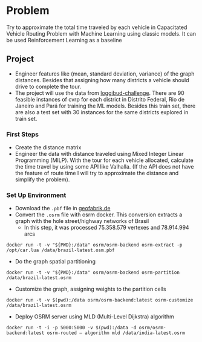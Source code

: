 # Problem
Try to approximate the total time traveled by each vehicle in Capacitated Vehicle Routing Problem with Machine Learning using classic models. It can be used Reinforcement Learning as a baseline 

## Project
- Engineer features like (mean, standard deviation, variance) of the graph distances. Besides that assigning how many districts a vehicle should drive to complete the tour.
- The project will use the data from [loggibud-challenge](https://github.com/loggi/loggibud). There are 90 feasible instances of cvrp for each district in Distrito Federal, Rio de Janeiro and Pará for training the ML models. Besides this train set, there are also a test set with 30 instances for the same districts explored in train set.

### First Steps
- Create the distance matrix
- Engineer the data with distance traveled using Mixed Integer Linear Programming (MILP). With the tour for each vehicle allocated, calculate the time travel by using some API like Valhalla. (If the API does not have the feature of route time I will try to approximate the distance and simplify the problem).

### Set Up Environment

- Download the `.pbf` file in [geofabrik.de](geofabrik.de)
- Convert the `.osrm` file with osrm docker. This conversion extracts a graph with the hole street/highway networks of Brasil
    - In this step, it was processed 75.358.579 vertexes and 78.914.994 arcs
```docker
docker run -t -v "${PWD}:/data" osrm/osrm-backend osrm-extract -p /opt/car.lua /data/brazil-latest.osm.pbf
```
- Do the graph spatial partitioning
```docker
docker run -t -v "${PWD}:/data" osrm/osrm-backend osrm-partition /data/brazil-latest.osrm
```
- Customize the graph, assigning weights to the partition cells
```docker
docker run -t -v $(pwd):/data osrm/osrm-backend:latest osrm-customize /data/brazil-latest.osrm
```
- Deploy OSRM server using MLD (Multi-Level Dijkstra) algorithm
```docker
docker run -t -i -p 5000:5000 -v $(pwd):/data -d osrm/osrm-backend:latest osrm-routed — algorithm mld /data/india-latest.osrm
```
